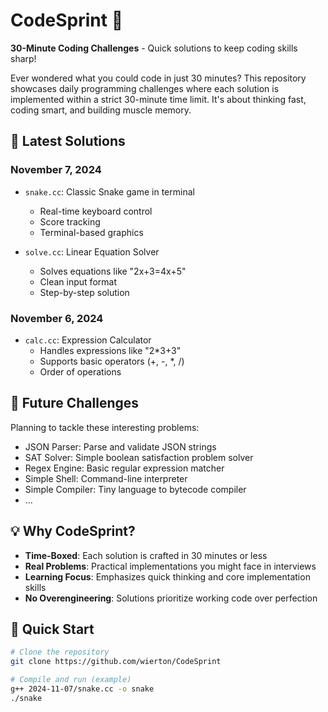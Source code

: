 # CodeSprint 🚀

**30-Minute Coding Challenges** - Quick solutions to keep coding skills sharp!

Ever wondered what you could code in just 30 minutes? This repository showcases daily programming challenges where each solution is implemented within a strict 30-minute time limit. It's about thinking fast, coding smart, and building muscle memory.

## 🎯 Latest Solutions

### November 7, 2024
- `snake.cc`: Classic Snake game in terminal
  - Real-time keyboard control
  - Score tracking
  - Terminal-based graphics
  
- `solve.cc`: Linear Equation Solver
  - Solves equations like "2x+3=4x+5"
  - Clean input format
  - Step-by-step solution

### November 6, 2024
- `calc.cc`: Expression Calculator
  - Handles expressions like "2*3+3"
  - Supports basic operators (+, -, *, /)
  - Order of operations

## 🎯 Future Challenges

Planning to tackle these interesting problems:
- JSON Parser: Parse and validate JSON strings
- SAT Solver: Simple boolean satisfaction problem solver
- Regex Engine: Basic regular expression matcher
- Simple Shell: Command-line interpreter
- Simple Compiler: Tiny language to bytecode compiler
- ...

## 💡 Why CodeSprint?

- **Time-Boxed**: Each solution is crafted in 30 minutes or less
- **Real Problems**: Practical implementations you might face in interviews
- **Learning Focus**: Emphasizes quick thinking and core implementation skills
- **No Overengineering**: Solutions prioritize working code over perfection

## 🚀 Quick Start

```bash
# Clone the repository
git clone https://github.com/wierton/CodeSprint

# Compile and run (example)
g++ 2024-11-07/snake.cc -o snake
./snake
